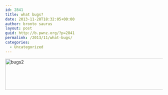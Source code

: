 ```yaml
---
id: 2841
title: what bugs?
date: 2013-11-28T18:32:05+00:00
author: bronto saurus
layout: post
guid: http://b.pwnz.org/?p=2841
permalink: /2013/11/what-bugs/
categories:
  - Uncategorized
---
```

[<img src="http://b.pwnz.org/wp-content/uploads/2013/11/bugs2.png" alt="bugs2" width="707" height="100" class="alignleft size-full wp-image-2842" srcset="http://b.pwnz.org/wp-content/uploads/2013/11/bugs2-300x42.png 300w, http://b.pwnz.org/wp-content/uploads/2013/11/bugs2-624x88.png 624w, http://b.pwnz.org/wp-content/uploads/2013/11/bugs2.png 707w" sizes="(max-width: 707px) 100vw, 707px" />](http://b.pwnz.org/wp-content/uploads/2013/11/bugs2.png)